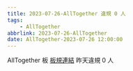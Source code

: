 ```yaml
---
title: 2023-07-26-AllTogether 違規 0 人
tags:
    - AllTogether
abbrlink: 2023-07-26-AllTogether
date: AllTogether-2023-07-26 12:00:00
---
```

AllTogether 板 [板規連結](https://www.ptt.cc/bbs/AllTogether/M.1643211430.A.5FB.html)
昨天違規 0 人
